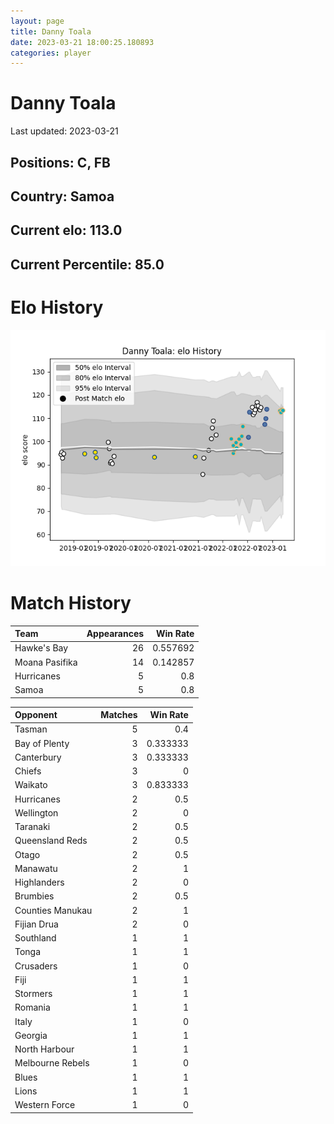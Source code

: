 ```yaml
---  
layout: page  
title: Danny Toala  
date: 2023-03-21 18:00:25.180893  
categories: player  
---
```

# Danny Toala


Last updated: 2023-03-21
## Positions: C, FB

## Country: Samoa

## Current elo: 113.0

## Current Percentile: 85.0

# Elo History


![elo history](history_DannyToala.png)
# Match History


| Team           |   Appearances |   Win Rate |
|:---------------|--------------:|-----------:|
| Hawke's Bay    |            26 |   0.557692 |
| Moana Pasifika |            14 |   0.142857 |
| Hurricanes     |             5 |   0.8      |
| Samoa          |             5 |   0.8      |

| Opponent         |   Matches |   Win Rate |
|:-----------------|----------:|-----------:|
| Tasman           |         5 |   0.4      |
| Bay of Plenty    |         3 |   0.333333 |
| Canterbury       |         3 |   0.333333 |
| Chiefs           |         3 |   0        |
| Waikato          |         3 |   0.833333 |
| Hurricanes       |         2 |   0.5      |
| Wellington       |         2 |   0        |
| Taranaki         |         2 |   0.5      |
| Queensland Reds  |         2 |   0.5      |
| Otago            |         2 |   0.5      |
| Manawatu         |         2 |   1        |
| Highlanders      |         2 |   0        |
| Brumbies         |         2 |   0.5      |
| Counties Manukau |         2 |   1        |
| Fijian Drua      |         2 |   0        |
| Southland        |         1 |   1        |
| Tonga            |         1 |   1        |
| Crusaders        |         1 |   0        |
| Fiji             |         1 |   1        |
| Stormers         |         1 |   1        |
| Romania          |         1 |   1        |
| Italy            |         1 |   0        |
| Georgia          |         1 |   1        |
| North Harbour    |         1 |   1        |
| Melbourne Rebels |         1 |   0        |
| Blues            |         1 |   1        |
| Lions            |         1 |   1        |
| Western Force    |         1 |   0        |